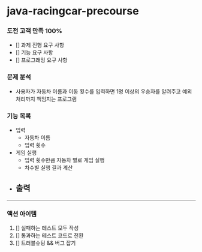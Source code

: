 # java-racingcar-precourse

### 도전 고객 만족 100%
- [] 과제 진행 요구 사항
- [] 기능 요구 사항
- [] 프로그래밍 요구 사항


### 문제 분석
- 사용자가 자동차 이름과 이동 횟수를 입력하면 1명 이상의 우승자를 알려주고 예외 처리까지 책임지는 프로그램

### 기능 목록
- 입력
    - 자동차 이름
    - 입력 횟수
- 게임 실행
    - 입력 횟수만큼 자동차 별로 게임 실행
    - 차수별 실행 결과 계산
- 출력
  - 

---
### 액션 아이템
1. [] 실패하는 테스트 모두 작성
2. [] 통과하는 테스트 코드로 전환
3. [] 트러블슈팅 && 버그 잡기